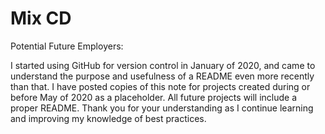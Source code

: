 # Mix CD

Potential Future Employers:

I started using GitHub for version control in January of 2020, and came to understand the purpose and usefulness of a README even more recently than that. I have posted copies of this note for projects created during or before May of 2020 as a placeholder. All future projects will include a proper README. Thank you for your understanding as I continue learning and improving my knowledge of best practices.
